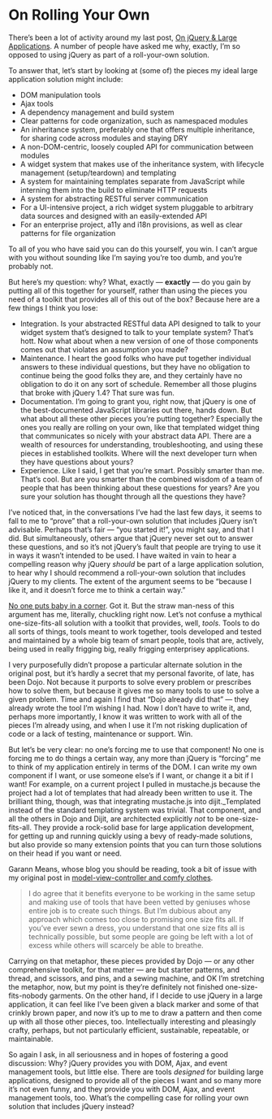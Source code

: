 # On Rolling Your Own

<p>There&rsquo;s been a lot of activity around my last post, <a href="http://blog.rebeccamurphey.com/on-jquery-large-applications">On jQuery &amp; Large Applications</a>. A number of people have asked me why, exactly, I&rsquo;m so opposed to using jQuery as part of a roll-your-own solution.</p>

<p>To answer that, let&rsquo;s start by looking at (some of) the pieces my ideal large application solution might include:</p>

<ul>
<li>DOM manipulation tools</li>
<li>Ajax tools</li>
<li>A dependency management and build system</li>
<li>Clear patterns for code organization, such as namespaced modules</li>
<li>An inheritance system, preferably one that offers multiple inheritance, for sharing code across modules and staying DRY</li>
<li>A non-DOM-centric, loosely coupled API for communication between modules</li>
<li>A widget system that makes use of the inheritance system, with lifecycle management (setup/teardown) and templating</li>
<li>A system for maintaining templates separate from JavaScript while interning them into the build to eliminate HTTP requests</li>
<li>A system for abstracting RESTful server communication</li>
<li>For a UI-intensive project, a rich widget system pluggable to arbitrary data sources and designed with an easily-extended API</li>
<li>For an enterprise project, a11y and i18n provisions, as well as clear patterns for file organization</li>
</ul>


<p>To all of you who have said you can do this yourself, you win. I can&rsquo;t argue with you without sounding like I&rsquo;m saying you&rsquo;re too dumb, and you&rsquo;re probably not.</p>

<p>But here&rsquo;s my question: why? What, exactly &mdash; <strong>exactly</strong> &mdash; do you gain by putting all of this together for yourself, rather than using the pieces you need of a toolkit that provides all of this out of the box? Because here are a few things I think you lose:</p>

<ul>
<li>Integration. Is your abstracted RESTful data API designed to talk to your widget system that&rsquo;s designed to talk to your template system? That&rsquo;s hott. Now what about when a new version of one of those components comes out that violates an assumption you made?</li>
<li>Maintenance. I heart the good folks who have put together individual answers to these individual questions, but they have no obligation to continue being the good folks they are, and they certainly have no obligation to do it on any sort of schedule. Remember all those plugins that broke with jQuery 1.4? That sure was fun.</li>
<li>Documentation. I&rsquo;m going to grant you, right now, that jQuery is one of the best-documented JavaScript libraries out there, hands down. But what about all these other pieces you&rsquo;re putting together? Especially the ones you really are rolling on your own, like that templated widget thing that communicates so nicely with your abstract data API. There are a wealth of resources for understanding, troubleshooting, and using these pieces in established toolkits. Where will the next developer turn when they have questions about yours?</li>
<li>Experience. Like I said, I get that you&rsquo;re smart. Possibly smarter than me. That&rsquo;s cool. But are you smarter than the combined wisdom of a team of people that has been thinking about these questions for years? Are you sure your solution has thought through all the questions they have?</li>
</ul>


<p>I&rsquo;ve noticed that, in the conversations I&rsquo;ve had the last few days, it seems to fall to me to &ldquo;prove&rdquo; that a roll-your-own solution that includes jQuery isn&rsquo;t advisable. Perhaps that&rsquo;s fair &mdash; &ldquo;you started it!&rdquo;, you might say, and that I did. But simultaneously, others argue that jQuery never set out to answer these questions, and so it&rsquo;s not jQuery&rsquo;s fault that people are trying to use it in ways it wasn&rsquo;t intended to be used. I have waited in vain to hear a compelling reason why jQuery <em>should</em> be part of a large application solution, to hear why I should recommend a roll-your-own solution that includes jQuery to my clients. The extent of the argument seems to be &ldquo;because I like it, and it doesn&rsquo;t force me to think a certain way.&rdquo;</p>

<p><a href="http://www.youtube.com/watch?v=vciEDI3dD8I">No one puts baby in a corner</a>. Got it. But the straw man-ness of this argument has me, literally, chuckling right now. Let&rsquo;s not confuse a mythical one-size-fits-all solution with a toolkit that provides, well, <em>tools</em>. Tools to do all sorts of things, tools meant to work together, tools developed and tested and maintained by a whole big team of smart people, tools that are, actively, being used in really frigging big, really frigging enterprisey applications.</p>

<p>I very purposefully didn&rsquo;t propose a particular alternate solution in the original post, but it&rsquo;s hardly a secret that my personal favorite, of late, has been Dojo. Not because it purports to solve every problem or prescribes how to solve them, but because it gives me so many tools to use to solve a given problem. Time and again I find that &ldquo;Dojo already did that&rdquo; &mdash; they already wrote the tool I’m wishing I had. Now I don&rsquo;t have to write it, and, perhaps more importantly, I know it was written to work with all of the pieces I&rsquo;m already using, and when I use it I’m not risking duplication of code or a lack of testing, maintenance or support. Win.</p>

<p>But let&rsquo;s be very clear: no one&rsquo;s forcing me to use that component! No one is forcing me to do things a certain way, any more than jQuery is &ldquo;forcing&rdquo; me to think of my application entirely in terms of the DOM. I can write my own component if I want, or use someone else&rsquo;s if I want, or change it a bit if I want! For example, on a current project I pulled in mustache.js because the project had a lot of templates that had already been written to use it. The brilliant thing, though, was that integrating mustache.js into dijit._Templated instead of the standard templating system was trivial. That component, and all the others in Dojo and Dijit, are architected explicitly <em>not</em> to be one-size-fits-all. They provide a rock-solid base for large application development, for getting up and running quickly using a bevy of ready-made solutions, but also provide so many extension points that you can turn those solutions on their head if you want or need.</p>

<p>Garann Means, whose blog you should be reading, took a bit of issue with my original post in <a href="http://www.garann.com/dev/?p=186">model-view-controller and comfy clothes</a>.</p>

<blockquote class="posterous_medium_quote"><p>I do agree that it benefits everyone to be working in the same setup and making use of tools that have been vetted by geniuses whose entire job is to create such things. But I&rsquo;m dubious about any approach which comes too close to promising one size fits all. If you&rsquo;ve ever sewn a dress, you understand that one size fits all is technically possible, but some people are going be left with a lot of excess while others will scarcely be able to breathe.</p></blockquote>

<p>Carrying on that metaphor, these pieces provided by Dojo &mdash; or any other comprehensive toolkit, for that matter &mdash; are but starter patterns, and thread, and scissors, and pins, and a sewing machine, and OK I&rsquo;m stretching the metaphor, now, but my point is they&rsquo;re definitely not finished one-size-fits-nobody garments. On the other hand, if I decide to use jQuery in a large application, it can feel like I&rsquo;ve been given a black marker and some of that crinkly brown paper, and now it’s up to me to draw a pattern and then come up with all those other pieces, too. Intellectually interesting and pleasingly crafty, perhaps, but not particularly efficient, sustainable, repeatable, or maintainable.</p>

<p>So again I ask, in all seriousness and in hopes of fostering a good discussion: Why? jQuery provides you with DOM, Ajax, and event management tools, but little else. There are tools <em>designed</em> for building large applications, designed to provide all of the pieces I want and so many more it&rsquo;s not even funny, and they provide you with DOM, Ajax, and event management tools, too. What&rsquo;s the compelling case for rolling your own solution that includes jQuery instead?</p>